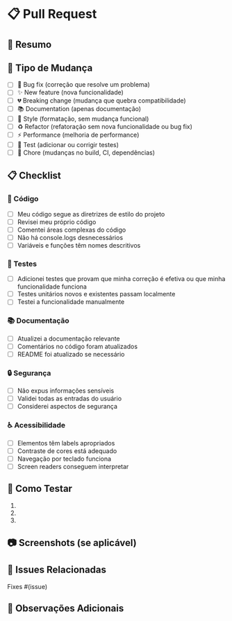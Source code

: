 # 📋 Pull Request

## 📝 Resumo

<!-- Descreva brevemente as mudanças implementadas -->

## 🎯 Tipo de Mudança

- [ ] 🐛 Bug fix (correção que resolve um problema)
- [ ] ✨ New feature (nova funcionalidade)
- [ ] 💔 Breaking change (mudança que quebra compatibilidade)
- [ ] 📚 Documentation (apenas documentação)
- [ ] 🎨 Style (formatação, sem mudança funcional)
- [ ] ♻️ Refactor (refatoração sem nova funcionalidade ou bug fix)
- [ ] ⚡ Performance (melhoria de performance)
- [ ] 🧪 Test (adicionar ou corrigir testes)
- [ ] 🔧 Chore (mudanças no build, CI, dependências)

## 📋 Checklist

### 📄 Código
- [ ] Meu código segue as diretrizes de estilo do projeto
- [ ] Revisei meu próprio código
- [ ] Comentei áreas complexas do código
- [ ] Não há console.logs desnecessários
- [ ] Variáveis e funções têm nomes descritivos

### 🧪 Testes
- [ ] Adicionei testes que provam que minha correção é efetiva ou que minha funcionalidade funciona
- [ ] Testes unitários novos e existentes passam localmente
- [ ] Testei a funcionalidade manualmente

### 📚 Documentação
- [ ] Atualizei a documentação relevante
- [ ] Comentários no código foram atualizados
- [ ] README foi atualizado se necessário

### 🔒 Segurança
- [ ] Não expus informações sensíveis
- [ ] Validei todas as entradas do usuário
- [ ] Considerei aspectos de segurança

### ♿ Acessibilidade
- [ ] Elementos têm labels apropriados
- [ ] Contraste de cores está adequado
- [ ] Navegação por teclado funciona
- [ ] Screen readers conseguem interpretar

## 🧪 Como Testar

<!-- Descreva os passos para testar as mudanças -->

1. 
2. 
3. 

## 📷 Screenshots (se aplicável)

<!-- Adicione screenshots para mudanças visuais -->

## 🔗 Issues Relacionadas

<!-- Liste as issues que este PR resolve -->
Fixes #(issue)

## 📝 Observações Adicionais

<!-- Qualquer informação adicional relevante para os revisores -->